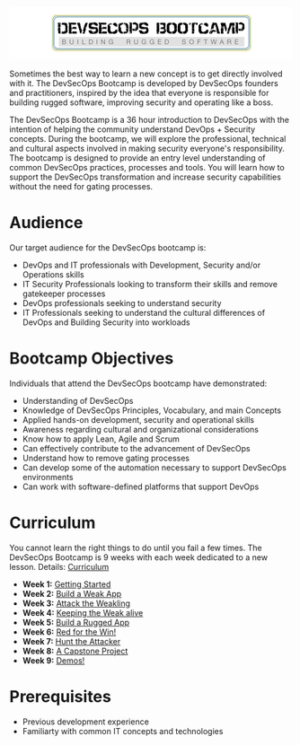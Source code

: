 ![DevSecOps BootCamp](./_images/DevSecOpsBootCamp.png)


Sometimes the best way to learn a new concept is to get directly involved with it.  The DevSecOps Bootcamp is developed by DevSecOps founders and practitioners, inspired by the idea that everyone is responsible for building rugged software, improving security and operating like a boss.

The DevSecOps Bootcamp is a 36 hour introduction to DevSecOps with the intention of helping the community understand DevOps + Security concepts.  During the bootcamp, we will explore the professional, technical and cultural aspects involved in making security everyone's responsibility.  The bootcamp is designed to provide an entry level understanding of common DevSecOps practices, processes and tools.  You will learn how to support the DevSecOps transformation and increase security capabilities without the need for gating processes.

# Audience
Our target audience for the DevSecOps bootcamp is:

* DevOps and IT professionals with Development, Security and/or Operations skills  
* IT Security Professionals looking to transform their skills and remove gatekeeper processes
* DevOps professionals seeking to understand security
* IT Professionals seeking to understand the cultural differences of DevOps and Building Security into workloads
 
# Bootcamp Objectives
Individuals that attend the DevSecOps bootcamp have demonstrated:

* Understanding of DevSecOps
* Knowledge of DevSecOps Principles, Vocabulary, and main Concepts
* Applied hands-on development, security and operational skills
* Awareness regarding cultural and organizational considerations
* Know how to apply Lean, Agile and Scrum 
* Can effectively contribute to the advancement of DevSecOps 
* Understand how to remove gating processes
* Can develop some of the automation necessary to support DevSecOps environments
* Can work with software-defined platforms that support DevOps 

# Curriculum
You cannot learn the right things to do until you fail a few times.  The DevSecOps Bootcamp is 9 weeks with each week dedicated to a new lesson.  Details: [Curriculum](CURRICULUM.md)

* **Week 1:**  [Getting Started](/Week-1/README.md)       
* **Week 2:**  [Build a Weak App](/Week-2/README.md)          
* **Week 3:**  [Attack the Weakling](/Week-3/README.md)               
* **Week 4:**  [Keeping the Weak alive](/Week-4/README.md)         
* **Week 5:**  [Build a Rugged App](/Week-5/README.md)          
* **Week 6:**  [Red for the Win!](/Week-6/README.md)          
* **Week 7:**  [Hunt the Attacker](/Week-7/README.md)          
* **Week 8:**  [A Capstone Project](/Week-8/README.md)     
* **Week 9:**  [Demos!](/Week-9/README.md)  


# Prerequisites 
* Previous development experience
* Familiarty with common IT concepts and technologies
